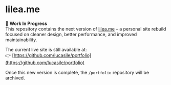 # lilea.me

🚧 **Work In Progress**  
This repository contains the next version of [lilea.me](https://lilea.me) – a personal site rebuild focused on cleaner design, better performance, and improved maintainability.

The current live site is still available at:  
👉 [https://github.com/lucasile/portfolio](https://github.com/lucasile/portfolio)

Once this new version is complete, the `/portfolio` repository will be archived.
